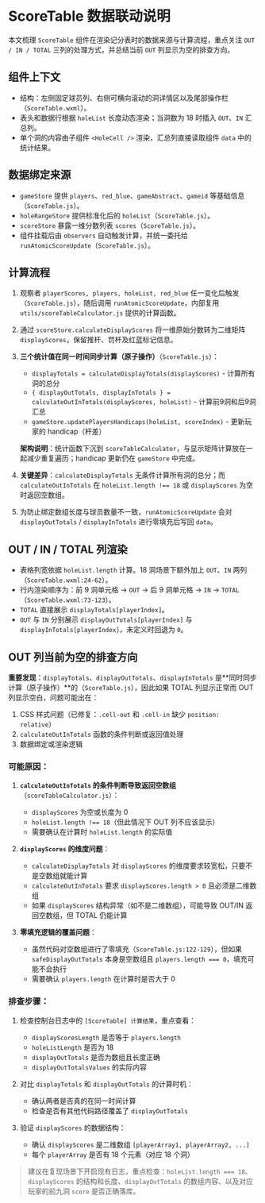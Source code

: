 # ScoreTable 数据联动说明

本文梳理 `ScoreTable` 组件在渲染记分表时的数据来源与计算流程，重点关注 `OUT / IN / TOTAL` 三列的处理方式，并总结当前 `OUT` 列显示为空的排查方向。

## 组件上下文
- 结构：左侧固定球员列、右侧可横向滚动的洞详情区以及尾部操作栏（`ScoreTable.wxml`）。
- 表头和数据行根据 `holeList` 长度动态渲染；当洞数为 18 时插入 `OUT`、`IN` 汇总列。
- 单个洞的内容由子组件 `<HoleCell />` 渲染，汇总列直接读取组件 `data` 中的统计结果。

## 数据绑定来源
- `gameStore` 提供 `players`、`red_blue`、`gameAbstract`、`gameid` 等基础信息（`ScoreTable.js`）。
- `holeRangeStore` 提供标准化后的 `holeList`（`ScoreTable.js`）。
- `scoreStore` 暴露一维分数列表 `scores`（`ScoreTable.js`）。
- 组件挂载后由 `observers` 自动触发计算，并统一委托给 `runAtomicScoreUpdate`（`ScoreTable.js`）。

## 计算流程
1. 观察者 `playerScores, players, holeList, red_blue` 任一变化后触发（`ScoreTable.js`），随后调用 `runAtomicScoreUpdate`，内部复用 `utils/scoreTableCalculator.js` 提供的计算函数。
2. 通过 `scoreStore.calculateDisplayScores` 将一维原始分数转为二维矩阵 `displayScores`，保留推杆、罚杆及红蓝标记信息。
3. **三个统计值在同一时间同步计算（原子操作）**（`ScoreTable.js`）：
   - `displayTotals = calculateDisplayTotals(displayScores)` - 计算所有洞的总分
   - `{ displayOutTotals, displayInTotals } = calculateOutInTotals(displayScores, holeList)` - 计算前9洞和后9洞汇总
   - `gameStore.updatePlayersHandicaps(holeList, scoreIndex)` - 更新玩家的 handicap（杆差）
   
   **架构说明**：统计函数下沉到 `scoreTableCalculator`，与显示矩阵计算放在一起减少重复遍历；handicap 更新仍在 `gameStore` 中完成。
   
4. **关键差异**：`calculateDisplayTotals` 无条件计算所有洞的总分；而 `calculateOutInTotals` 在 `holeList.length !== 18` 或 `displayScores` 为空时返回空数组。
5. 为防止绑定数组长度与球员数量不一致，`runAtomicScoreUpdate` 会对 `displayOutTotals` / `displayInTotals` 进行零填充后写回 `data`。

## OUT / IN / TOTAL 列渲染
- 表格列宽依据 `holeList.length` 计算。18 洞场景下额外加上 `OUT`、`IN` 两列（`ScoreTable.wxml:24-62`）。
- 行内渲染顺序为：前 9 洞单元格 → `OUT` → 后 9 洞单元格 → `IN` → `TOTAL`（`ScoreTable.wxml:73-123`）。
- `TOTAL` 直接展示 `displayTotals[playerIndex]`。
- `OUT` 与 `IN` 分别展示 `displayOutTotals[playerIndex]` 与 `displayInTotals[playerIndex]`，未定义时回退为 `0`。

## OUT 列当前为空的排查方向

**重要发现**：`displayTotals`、`displayOutTotals`、`displayInTotals` 是**同时同步计算（原子操作）**的（`ScoreTable.js`），因此如果 TOTAL 列显示正常而 OUT 列显示空白，问题可能出在：
1. CSS 样式问题（已修复：`.cell-out` 和 `.cell-in` 缺少 `position: relative`）
2. `calculateOutInTotals` 函数的条件判断或返回值处理
3. 数据绑定或渲染逻辑

### 可能原因：

1. **`calculateOutInTotals` 的条件判断导致返回空数组**（`scoreTableCalculator.js`）：
   - `displayScores` 为空或长度为 0
   - `holeList.length !== 18`（但此情况下 OUT 列不应该显示）
   - 需要确认在计算时 `holeList.length` 的实际值

2. **`displayScores` 的维度问题**：
   - `calculateDisplayTotals` 对 `displayScores` 的维度要求较宽松，只要不是空数组就能计算
   - `calculateOutInTotals` 要求 `displayScores.length > 0` 且必须是二维数组
   - 如果 `displayScores` 结构异常（如不是二维数组），可能导致 OUT/IN 返回空数组，但 TOTAL 仍能计算

3. **零填充逻辑的覆盖问题**：
   - 虽然代码对空数组进行了零填充（`ScoreTable.js:122-129`），但如果 `safeDisplayOutTotals` 本身是空数组且 `players.length === 0`，填充可能不会执行
   - 需要确认 `players.length` 在计算时是否大于 0

### 排查步骤：

1. 检查控制台日志中的 `[ScoreTable] 计算结果`，重点查看：
   - `displayScoresLength` 是否等于 `players.length`
   - `holeListLength` 是否为 18
   - `displayOutTotals` 是否为数组且长度正确
   - `displayOutTotalsValues` 的实际内容

2. 对比 `displayTotals` 和 `displayOutTotals` 的计算时机：
   - 确认两者是否真的在同一时间计算
   - 检查是否有其他代码路径覆盖了 `displayOutTotals`

3. 验证 `displayScores` 的数据结构：
   - 确认 `displayScores` 是二维数组 `[playerArray1, playerArray2, ...]`
   - 每个 `playerArray` 是否有 18 个元素（对应 18 个洞）

> 建议在复现场景下开启现有日志，重点检查：`holeList.length === 18`、`displayScores` 的结构和长度、`displayOutTotals` 的数组内容、以及对应玩家的前九洞 `score` 是否正确落库。
